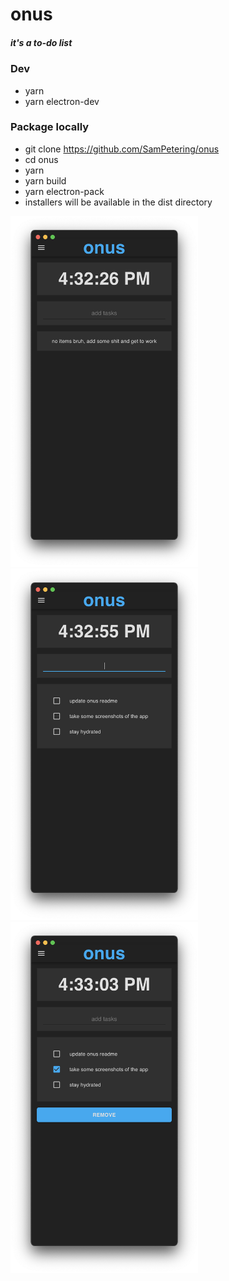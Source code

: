 # onus 
##### it's a to-do list

### Dev
* yarn
* yarn electron-dev

### Package locally
* git clone https://github.com/SamPetering/onus
* cd onus
* yarn
* yarn build
* yarn electron-pack
* installers will be available in the dist directory

<img src="https://github.com/SamPetering/onus/blob/master/screenshots/ss1.png?raw=true" alt="screenshot 1" width="300">
<img src="https://github.com/SamPetering/onus/blob/master/screenshots/ss2.png?raw=true" alt="screenshot 2" width="300">
<img src="https://github.com/SamPetering/onus/blob/master/screenshots/ss3.png?raw=true" alt="screenshot 3" width="300">
